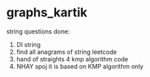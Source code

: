 # graphs_kartik

string questions done:
1. DI string
2. find all anagrams of string leetcode
3. hand of straights
4 kmp algorithm code 
5. NHAY spoj  it is based on KMP algorithm only

